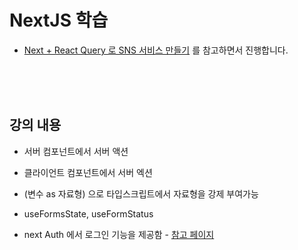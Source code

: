 # NextJS 학습

- [Next + React Query 로 SNS 서비스 만들기](https://www.inflearn.com/course/lecture?courseSlug=next-react-query-sns%EC%84%9C%EB%B9%84%EC%8A%A4&unitId=194460) 를 참고하면서 진행합니다.

<br><br><br>

## 강의 내용

- 서버 컴포넌트에서 서버 액션

- 클라이언트 컴포넌트에서 서버 엑션

- (변수 as 자료형) 으로 타입스크립트에서 자료형을 강제 부여가능

* useFormsState, useFormStatus

* next Auth 에서 로그인 기능을 제공함 - [참고 페이지](https://next-auth.js.org/)
